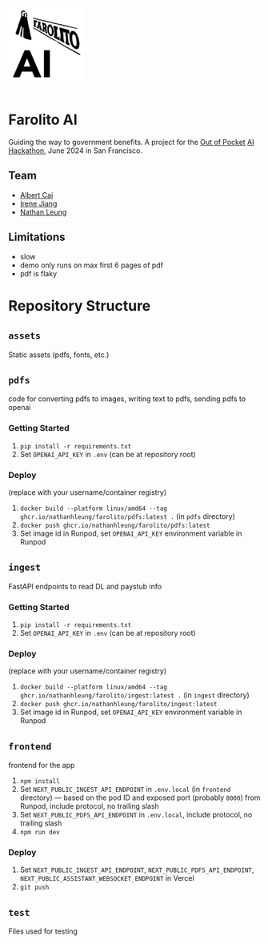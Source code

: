 <img src="./frontend/app/logo.png" alt="Farolito AI logo" height="150px">
<br/>
<br/>

# Farolito AI

Guiding the way to government benefits. A project for the [Out of Pocket](https://www.outofpocket.health/) [AI Hackathon](https://www.outofpocket.health/ai-hackathon), June 2024 in San Francisco.

## Team

- [Albert Cai](https://www.linkedin.com/in/albert-cai-b1a2b7161)
- [Irene Jiang](https://www.linkedin.com/in/irene-jiang/)
- [Nathan Leung](https://natecation.com)

## Limitations

- slow
- demo only runs on max first 6 pages of pdf
- pdf is flaky

# Repository Structure

## `assets`

Static assets (pdfs, fonts, etc.)

## `pdfs`

code for converting pdfs to images, writing text to pdfs, sending pdfs to openai

### Getting Started

1. `pip install -r requirements.txt`
1. Set `OPENAI_API_KEY` in `.env` (can be at repository root)

### Deploy

(replace with your username/container registry)

1. `docker build --platform linux/amd64 --tag ghcr.io/nathanhleung/farolito/pdfs:latest .` (in `pdfs` directory)
1. `docker push ghcr.io/nathanhleung/farolito/pdfs:latest`
1. Set image id in Runpod, set `OPENAI_API_KEY` environment variable in Runpod

## `ingest`

FastAPI endpoints to read DL and paystub info

### Getting Started

1. `pip install -r requirements.txt`
1. Set `OPENAI_API_KEY` in `.env` (can be at repository root)

### Deploy

(replace with your username/container registry)

1. `docker build --platform linux/amd64 --tag ghcr.io/nathanhleung/farolito/ingest:latest .` (in `ingest` directory)
1. `docker push ghcr.io/nathanhleung/farolito/ingest:latest`
1. Set image id in Runpod, set `OPENAI_API_KEY` environment variable in Runpod

## `frontend`

frontend for the app

1. `npm install`
1. Set `NEXT_PUBLIC_INGEST_API_ENDPOINT` in `.env.local` (in `frontend` directory) — based on the pod ID and exposed port (probably `8000`) from Runpod, include protocol, no trailing slash
1. Set `NEXT_PUBLIC_PDFS_API_ENDPOINT` in `.env.local`, include protocol, no trailing slash
1. `npm run dev`

### Deploy

1. Set `NEXT_PUBLIC_INGEST_API_ENDPOINT`, `NEXT_PUBLIC_PDFS_API_ENDPOINT`, `NEXT_PUBLIC_ASSISTANT_WEBSOCKET_ENDPOINT` in Vercel
1. `git push`

## `test`

Files used for testing
